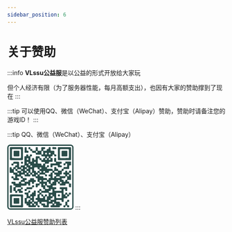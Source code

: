 ```yaml
---
sidebar_position: 6
---
```


# 关于赞助

:::info
**VLssu公益服**是以公益的形式开放给大家玩

但个人经济有限（为了服务器性能，每月高额支出），也因有大家的赞助撑到了现在
:::

:::tip
可以使用QQ、微信（WeChat）、支付宝（Alipay）赞助，赞助时请备注您的游戏ID！
:::

:::tip
QQ、微信（WeChat）、支付宝（Alipay）

![An image](./img/image.png)
:::

[VLssu公益服赞助列表](https://docs.qq.com/sheet/BqI21X2yZIht1J82GY3bbHaV3xitrv29OF2q2Ir8BG0Y6m4N1p7JDc3f29nG1wjiV81REN093S8jZb056WbJ0)
